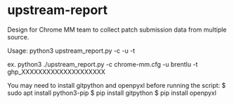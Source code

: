 # upstream-report

Design for Chrome MM team to collect patch submission data from multiple source.

Usage:
python3 upstream_report.py -c <cfg file> -u <github user name> -t <github user token>

ex. python3 ./upstream_report.py -c chrome-mm.cfg -u brentlu -t ghp_XXXXXXXXXXXXXXXXXXXX

You may need to install gitpython and openpyxl before running the script:
$ sudo apt install python3-pip
$ pip install gitpython
$ pip install openpyxl
